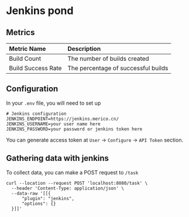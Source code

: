 # Jenkins pond

## Metrics

Metric Name | Description
:------------ | :-------------
Build Count | The number of builds created
Build Success Rate | The percentage of successful builds

## Configuration

In your `.env` file, you will need to set up

```
# Jenkins configuration
JENKINS_ENDPOINT=https://jenkins.merico.cn/
JENKINS_USERNAME=your user name here
JENKINS_PASSWORD=your password or jenkins token here
```

You can generate access token at `User` -> `Configure` -> `API Token` section.

## Gathering data with jenkins

To collect data, you can make a POST request to `/task`

```
curl --location --request POST 'localhost:8080/task' \
  --header 'Content-Type: application/json' \
  --data-raw '[[{
      "plugin": "jenkins",
      "options": {}
  }]]'
```
